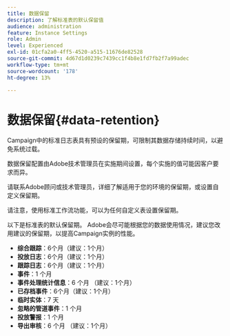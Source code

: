 ```yaml
---
title: 数据保留
description: 了解标准表的默认保留值
audience: administration
feature: Instance Settings
role: Admin
level: Experienced
exl-id: 01cfa2a0-4ff5-4520-a515-11676de82528
source-git-commit: 4d67d1d0239c7439cc1f4b8e1fd7fb2f7a99adec
workflow-type: tm+mt
source-wordcount: '178'
ht-degree: 13%

---
```


# 数据保留{#data-retention}

Campaign中的标准日志表具有预设的保留期，可限制其数据存储持续时间，以避免系统过载。

数据保留配置由Adobe技术管理员在实施期间设置，每个实施的值可能因客户要求而异。

请联系Adobe顾问或技术管理员，详细了解适用于您的环境的保留期，或设置自定义保留期。

请注意，使用标准工作流功能，可以为任何自定义表设置保留期。

以下是标准表的默认保留期。 Adobe会尽可能根据您的数据使用情况，建议您改用建议的保留期，以提高Campaign实例的性能。

* **综合跟踪**：6个月（建议：1个月）
* **投放日志**：6个月（建议：1个月）
* **跟踪日志**：6个月（建议：1个月）
* **事件**：1 个月
* **事件处理统计信息**：6 个月 （建议：1个月）
* **已存档事件**：6个月（建议：1个月）
* **临时实体**：7 天
* **忽略的管道事件**：1 个月
* **投放警报**：1 个月
* **导出审核**：6 个月 （建议：1个月）
